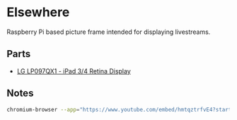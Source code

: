 # Elsewhere

Raspberry Pi based picture frame intended for displaying livestreams.

## Parts

- [LG LP097QX1 - iPad 3/4 Retina Display](https://www.adafruit.com/product/1751)

## Notes

```bash
chromium-browser --app="https://www.youtube.com/embed/hmtqztrfvE4?start=0&autoplay=1&mute=1" --start-fullscreen
```

